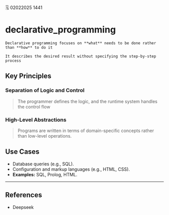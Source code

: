 🗓️ 02022025 1441

# declarative_programming
```ad-summary
Declarative programming focuses on **what** needs to be done rather than **how** to do it

It describes the desired result without specifying the step-by-step process
```

##  Key Principles   
### Separation of Logic and Control
> The programmer defines the logic, and the runtime system handles the control flow
        
### High-Level Abstractions
> Programs are written in terms of domain-specific concepts rather than low-level operations.
        
## Use Cases
- Database queries (e.g., SQL).
- Configuration and markup languages (e.g., HTML, CSS).
- **Examples:** SQL, Prolog, HTML.

---
## References
- Deepseek
